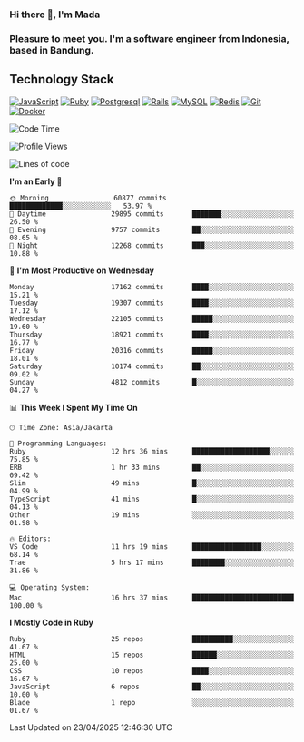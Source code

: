 ### Hi there 👋, I'm Mada
### Pleasure to meet you. I'm a software engineer from Indonesia, based in Bandung.

## Technology Stack

[![JavaScript](https://img.shields.io/badge/-JavaScript-%23F7DF1C?style=flat-square&logo=javascript&logoColor=000000&labelColor=%23F7DF1C&color=%23FFCE5A)](https://www.javascript.com/)
[![Ruby](https://img.shields.io/badge/Ruby-CC342D?style=flat-square&logo=ruby&logoColor=white)](https://www.ruby-lang.org/en/)
[![Postgresql](https://img.shields.io/badge/PostgreSQL-316192?style=flat-square&logo=postgresql&logoColor=ffffff)](https://www.postgresql.org/)
[![Rails](https://img.shields.io/badge/Ruby_on_Rails-CC0000?style=flat-square&logo=ruby-on-rails&logoColor=white)](https://rubyonrails.org/)
[![MySQL](https://img.shields.io/badge/-MySQL-4479A1?style=flat-square&logo=MySQL&logoColor=ffffff)](https://www.mysql.com/)
[![Redis](https://img.shields.io/badge/-Redis-DC382D?style=flat-square&logo=Redis&logoColor=ffffff)](https://redis.io/)
[![Git](https://img.shields.io/badge/-Git-%23F05032?style=flat-square&logo=git&logoColor=%23ffffff)](https://git-scm.com/)
[![Docker](https://img.shields.io/badge/-Docker-2496ED?style=flat-square&logo=docker&logoColor=ffffff)](https://www.docker.com/)
<!--
**madaarya/madaarya** is a ✨ _special_ ✨ repository because its `README.md` (this file) appears on your GitHub profile.

Here are some ideas to get you started:

- 🔭 I’m currently working on ...
- 🌱 I’m currently learning ...
- 👯 I’m looking to collaborate on ...
- 🤔 I’m looking for help with ...
- 💬 Ask me about ...
- 📫 How to reach me: ...
- 😄 Pronouns: ...
- ⚡ Fun fact: ...
-->
<!--START_SECTION:waka-->
![Code Time](http://img.shields.io/badge/Code%20Time-7%2C225%20hrs%2025%20mins-blue)

![Profile Views](http://img.shields.io/badge/Profile%20Views-0-blue)

![Lines of code](https://img.shields.io/badge/From%20Hello%20World%20I%27ve%20Written-50.6%20million%20lines%20of%20code-blue)

**I'm an Early 🐤** 

```text
🌞 Morning                60877 commits       █████████████░░░░░░░░░░░░   53.97 % 
🌆 Daytime                29895 commits       ███████░░░░░░░░░░░░░░░░░░   26.50 % 
🌃 Evening                9757 commits        ██░░░░░░░░░░░░░░░░░░░░░░░   08.65 % 
🌙 Night                  12268 commits       ███░░░░░░░░░░░░░░░░░░░░░░   10.88 % 
```
📅 **I'm Most Productive on Wednesday** 

```text
Monday                   17162 commits       ████░░░░░░░░░░░░░░░░░░░░░   15.21 % 
Tuesday                  19307 commits       ████░░░░░░░░░░░░░░░░░░░░░   17.12 % 
Wednesday                22105 commits       █████░░░░░░░░░░░░░░░░░░░░   19.60 % 
Thursday                 18921 commits       ████░░░░░░░░░░░░░░░░░░░░░   16.77 % 
Friday                   20316 commits       █████░░░░░░░░░░░░░░░░░░░░   18.01 % 
Saturday                 10174 commits       ██░░░░░░░░░░░░░░░░░░░░░░░   09.02 % 
Sunday                   4812 commits        █░░░░░░░░░░░░░░░░░░░░░░░░   04.27 % 
```


📊 **This Week I Spent My Time On** 

```text
🕑︎ Time Zone: Asia/Jakarta

💬 Programming Languages: 
Ruby                     12 hrs 36 mins      ███████████████████░░░░░░   75.85 % 
ERB                      1 hr 33 mins        ██░░░░░░░░░░░░░░░░░░░░░░░   09.42 % 
Slim                     49 mins             █░░░░░░░░░░░░░░░░░░░░░░░░   04.99 % 
TypeScript               41 mins             █░░░░░░░░░░░░░░░░░░░░░░░░   04.13 % 
Other                    19 mins             ░░░░░░░░░░░░░░░░░░░░░░░░░   01.98 % 

🔥 Editors: 
VS Code                  11 hrs 19 mins      █████████████████░░░░░░░░   68.14 % 
Trae                     5 hrs 17 mins       ████████░░░░░░░░░░░░░░░░░   31.86 % 

💻 Operating System: 
Mac                      16 hrs 37 mins      █████████████████████████   100.00 % 
```

**I Mostly Code in Ruby** 

```text
Ruby                     25 repos            ██████████░░░░░░░░░░░░░░░   41.67 % 
HTML                     15 repos            ██████░░░░░░░░░░░░░░░░░░░   25.00 % 
CSS                      10 repos            ████░░░░░░░░░░░░░░░░░░░░░   16.67 % 
JavaScript               6 repos             ██░░░░░░░░░░░░░░░░░░░░░░░   10.00 % 
Blade                    1 repo              ░░░░░░░░░░░░░░░░░░░░░░░░░   01.67 % 
```




 Last Updated on 23/04/2025 12:46:30 UTC
<!--END_SECTION:waka-->
